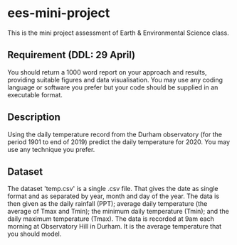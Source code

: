 # ees-mini-project

This is the mini project assessment of Earth & Environmental Science class.

## Requirement (DDL: 29 April)

You should return a 1000 word report on your approach and results, providing suitable figures and data visualisation. You may use any coding language or software you prefer but your code should be supplied in an executable format.

## Description

Using the daily temperature record from the Durham observatory (for the period 1901 to end of 2019) predict the daily temperature for 2020. You may use any technique you prefer.

## Dataset

The dataset 'temp.csv' is a single .csv file. That gives the date as single format and as separated by year, month and day of the year. The data is then given as the daily rainfall (PPT); average daily temperature (the average of Tmax and Tmin); the minimum daily temperature (Tmin); and the daily maximum temperature (Tmax).
The data is recorded at 9am each morning at Observatory Hill in Durham. It is the average temperature that you should model.
